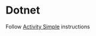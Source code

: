 # Dotnet

Follow [Activity Simple](https://github.com/temporalio/samples-dotnet/tree/main/src/ActivitySimple)
instructions
